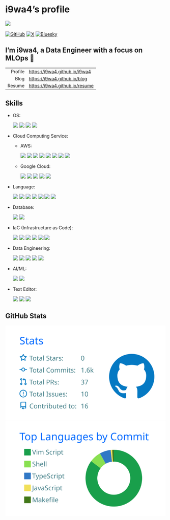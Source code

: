 # i9wa4’s profile


<!--
**i9wa4/i9wa4** is a ✨ _special_ ✨ repository because its `README.md` (this file) appears on your GitHub profile.
&#10;Here are some ideas to get you started:
&#10;- 🔭 I'm currently working on ...
- 🌱 I'm currently learning ...
- 👯 I'm looking to collaborate on ...
- 🤔 I'm looking for help with ...
- 💬 Ask me about ...
- 📫 How to reach me: ...
- 😄 Pronouns: ...
- ⚡ Fun fact: ...
-->

<div align="left">

<a href="https://github.com/antonkomarev/github-profile-views-counter">
<img src="https://komarev.com/ghpvc/?username=i9wa4&label=GitHub_Profile_Views"/>
</a>

</div>

[![GitHub](https://img.shields.io/badge/GitHub-i9wa4-181717.svg?logo=github&style=plastic)](https://github.com/i9wa4)
[![X](https://img.shields.io/badge/X-i9wa4__-000000.svg?logo=x&style=plastic)](https://x.com/i9wa4_)
[![Bluesky](https://img.shields.io/badge/Bluesky-i9wa4_-0285FF.svg?logo=bluesky&style=plastic)](https://bsky.app/profile/i9wa4.bsky.social)

## I’m i9wa4, a Data Engineer with a focus on MLOps 👋

|         |                                  |
|--------:|:---------------------------------|
| Profile | <https://i9wa4.github.io/i9wa4>  |
|    Blog | <https://i9wa4.github.io/blog>   |
|  Resume | <https://i9wa4.github.io/resume> |

## Skills

<!-- https://github.com/tandpfun/skill-icons -->
<!-- https://tech-blog.s-yoshiki.com/entry/150/ -->
<!-- https://simpleicons.org/ -->

- OS:
  <div align="left">

  <img src="https://img.shields.io/badge/-macOS-999999.svg?logo=apple&style=plastic">
  <img src="https://img.shields.io/badge/-Linux-FCC624.svg?logo=linux&style=plastic">
  <img src="https://img.shields.io/badge/-Ubuntu-E95420.svg?logo=ubuntu&style=plastic">
  <img src="https://img.shields.io/badge/-Windows-00A4EF.svg?style=plastic">

  </div>
- Cloud Computing Service:
  - AWS:
    <div align="left">

    <img src="https://img.shields.io/badge/-Amazon_EC2-FF9900.svg?logo=amazonec2&style=plastic">
    <img src="https://img.shields.io/badge/-Amazon_ECS-FF9900.svg?logo=amazonecs&style=plastic">
    <img src="https://img.shields.io/badge/-Amazon_S3-569A31.svg?logo=amazons3&style=plastic">
    <img src="https://img.shields.io/badge/-AWS_Cloud9-000000.svg?style=plastic">
    <img src="https://img.shields.io/badge/-AWS_CodeCommit-000000.svg?style=plastic">
    <img src="https://img.shields.io/badge/-AWS_Step_Functions-000000.svg?style=plastic">
    <img src="https://img.shields.io/badge/-Amazon_MWAA_(Airflow)-000000.svg?style=plastic">
    <img src="https://img.shields.io/badge/-Amazon_SageMaker-000000.svg?style=plastic">

    </div>
  - Google Cloud:
    <div align="left">

    <img src="https://img.shields.io/badge/-BigQuery-669DF6.svg?logo=googlebigquery&style=plastic">
    <img src="https://img.shields.io/badge/-Google_Pub/Sub-AECBFA.svg?logo=googlepubsub&style=plastic">
    <img src="https://img.shields.io/badge/-Cloud_Functions-000000.svg?style=plastic">
    <img src="https://img.shields.io/badge/-Compute_Engine-000000.svg?style=plastic">
    <img src="https://img.shields.io/badge/-Datastream-000000.svg?style=plastic">

    </div>
- Language:
  <div align="left">

  <img src="https://img.shields.io/badge/-Bash-000000.svg?style=plastic">
  <img src="https://img.shields.io/badge/-C-A8B9CC.svg?logo=c&style=plastic">
  <img src="https://img.shields.io/badge/-Google_Apps_Script-4285F4.svg?logo=googleappsscript&style=plastic">
  <img src="https://img.shields.io/badge/-HCL-844FBA.svg?logo=terraform&style=plastic">
  <img src="https://img.shields.io/badge/-Python-3776AB.svg?logo=python&style=plastic">
  <img src="https://img.shields.io/badge/-SQL-000000.svg?style=plastic">
  <img src="https://img.shields.io/badge/-TypeScript-3178C6.svg?logo=typescript&style=plastic">

  </div>
- Database:
  <div align="left">

  <img src="https://img.shields.io/badge/-MySQL-4479A1.svg?logo=mysql&style=plastic">
  <img src="https://img.shields.io/badge/-PostgreSQL-4169E1.svg?logo=postgresql&style=plastic">

  </div>
- IaC (Infrastructure as Code):
  <div align="left">

  <img src="https://img.shields.io/badge/-Docker-1488C6.svg?logo=docker&style=plastic">
  <img src="https://img.shields.io/badge/-Terraform-844FBA.svg?logo=terraform&style=plastic">
  <img src="https://img.shields.io/badge/-Git-F05032.svg?logo=git&style=plastic">
  <img src="https://img.shields.io/badge/-GitHub-181717.svg?logo=github&style=plastic">
  <img src="https://img.shields.io/badge/-GitHub_Actions-2088FF.svg?logo=githubactions&style=plastic">
  <img src="https://img.shields.io/badge/-AWS_CodeCommit-000000.svg?style=plastic">

  </div>
- Data Engineering:
  <div align="left">

  <img src="https://img.shields.io/badge/-Snowflake-29B5E8.svg?logo=snowflake&style=plastic">
  <img src="https://img.shields.io/badge/-BigQuery-669DF6.svg?logo=googlebigquery&style=plastic">
  <img src="https://img.shields.io/badge/-Datastream-000000.svg?style=plastic">
  <img src="https://img.shields.io/badge/-dbt-FF694B.svg?logo=dbt&style=plastic">
  <img src="https://img.shields.io/badge/-Embulk-EF4319.svg?style=plastic">

  </div>
- AI/ML:
  <div align="left">

  <img src="https://img.shields.io/badge/-DataRobot-000000.svg?style=plastic">
  <img src="https://img.shields.io/badge/-Snowpark_ML-29B5E8.svg?style=plastic">

  </div>
- Text Editor:
  <div align="left">

  <img src="https://img.shields.io/badge/-Vim-019733.svg?logo=vim&style=plastic">
  <img src="https://img.shields.io/badge/-Neovim-007ACC.svg?logo=neovim&style=plastic">
  <img src="https://img.shields.io/badge/-Visual_Studio_Code-0098FF.svg?style=plastic">

  </div>

## GitHub Stats

[![](https://raw.githubusercontent.com/i9wa4/i9wa4/main/profile-summary-card-output/transparent/3-stats.svg)](https://github.com/vn7n24fzkq/github-profile-summary-cards)
[![](https://raw.githubusercontent.com/i9wa4/i9wa4/main/profile-summary-card-output/transparent/2-most-commit-language.svg)](https://github.com/vn7n24fzkq/github-profile-summary-cards)

<!-- <div align="left">                                                                                                              -->
<!--   <a href="https://github.com/vn7n24fzkq/github-profile-summary-cards">                                                         -->
<!--     <img src="http://github-profile-summary-cards.vercel.app/api/cards/stats?username=i9wa4&theme=transparent"/>                -->
<!--     <img src="http://github-profile-summary-cards.vercel.app/api/cards/most-commit-language?username=i9wa4&theme=transparent"/> -->
<!--   </a>                                                                                                                          -->
<!-- </div>                                                                                                                          -->
<!-- <div align="left">                                                                                                                                            -->
<!--   <a href="https://github.com/anuraghazra/github-readme-stats">                                                                                               -->
<!--     <img src="https://github-readme-stats.vercel.app/api?username=i9wa4&show_icons=true&include_all_commits=true&theme=transparent"/>                         -->
<!--     <img src="https://github-readme-stats.vercel.app/api/top-langs/?username=i9wa4&langs_count=8&include_all_commits=true&layout=compact&theme=transparent"/> -->
<!--   </a>                                                                                                                                                        -->
<!-- </div>                                                                                                                                                        -->
<!-- <div align="left">                                                                   -->
<!--   <a href="https://github.com/ryo-ma/github-profile-trophy">                         -->
<!--     <img src="https://github-profile-trophy.vercel.app/?username=i9wa4&theme=flat"/> -->
<!--   </a>                                                                               -->
<!-- </div>                                                                               -->
